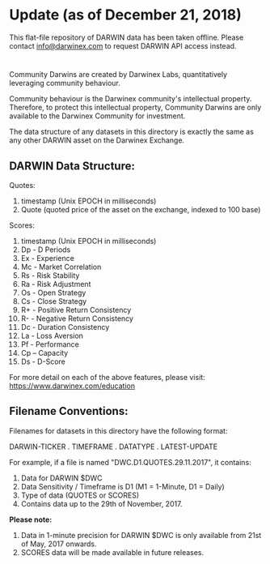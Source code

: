 # Update (as of December 21, 2018)

This flat-file repository of DARWIN data has been taken offline. Please contact info@darwinex.com to request DARWIN API access instead.

#

Community Darwins are created by Darwinex Labs, quantitatively leveraging community behaviour.

Community behaviour is the Darwinex community's intellectual property. Therefore, to protect this intellectual property, Community Darwins are only available to the Darwinex Community for investment.

The data structure of any datasets in this directory is exactly the same as any other DARWIN asset on the Darwinex Exchange.

DARWIN Data Structure:
--
Quotes:
1) timestamp (Unix EPOCH in milliseconds)
2) Quote (quoted price of the asset on the exchange, indexed to 100 base)

Scores:
1) timestamp (Unix EPOCH in milliseconds)
2) Dp - D Periods
3) Ex - Experience
4) Mc - Market Correlation
5) Rs - Risk Stability
6) Ra - Risk Adjustment
7) Os - Open Strategy
8) Cs - Close Strategy
9) R+ - Positive Return Consistency
10) R- - Negative Return Consistency
11) Dc - Duration Consistency
12) La - Loss Aversion
13) Pf - Performance
14) Cp – Capacity
15) Ds - D-Score

For more detail on each of the above features, please visit: https://www.darwinex.com/education

Filename Conventions:
--
Filenames for datasets in this directory have the following format:

DARWIN-TICKER . TIMEFRAME . DATATYPE . LATEST-UPDATE

For example, if a file is named "DWC.D1.QUOTES.29.11.2017", it contains:

1) Data for DARWIN $DWC
2) Data Sensitivity / Timeframe is D1 (M1 = 1-Minute, D1 = Daily)
3) Type of data (QUOTES or SCORES)
4) Contains data up to the 29th of November, 2017.

**Please note:**
1) Data in 1-minute precision for DARWIN $DWC is only available from 21st of May, 2017 onwards.
2) SCORES data will be made available in future releases.
